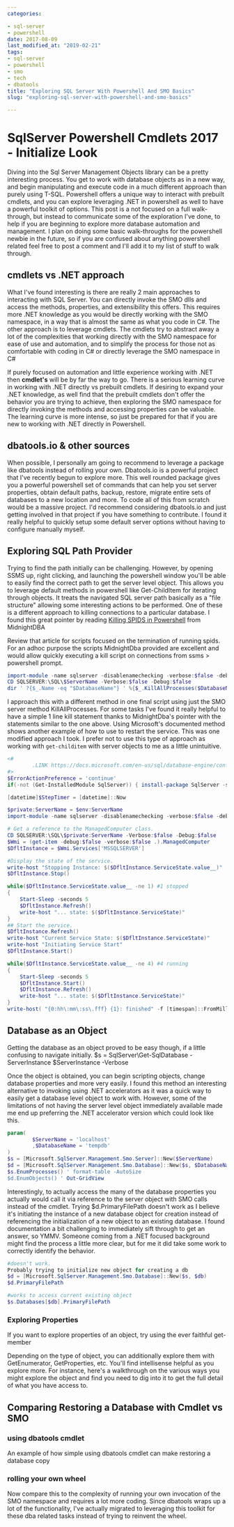 ```yaml
---
categories:

- sql-server
- powershell
date: 2017-08-09
last_modified_at: "2019-02-21"
tags:
- sql-server
- powershell
- smo
- tech
- dbatools
title: "Exploring SQL Server With Powershell And SMO Basics"
slug: "exploring-sql-server-with-powershell-and-smo-basics"

---
```


# SqlServer Powershell Cmdlets 2017 - Initialize Look

Diving into the Sql Server Management Objects library can be a pretty interesting process.
You get to work with database objects as in a new way, and begin manipulating and execute code in a much different approach than purely using T-SQL.
Powershell offers a unique way to interact with prebuilt cmdlets, and you can explore leveraging .NET in powershell as well to have a powerful toolkit of options.
This post is a not focused on a full walk-through, but instead to communicate some of the exploration I've done, to help if you are beginning to explore more database automation and management.
I plan on doing some basic walk-throughs for the powershell newbie in the future, so if you are confused about anything powershell related feel free to post a comment and I'll add it to my list of stuff to walk through.

## cmdlets vs .NET approach

What I've found interesting is there are really 2 main approaches to interacting with SQL Server.
You can directly invoke the SMO dlls and access the methods, properties, and extensibility this offers.
This requires more .NET knowledge as you would be directly working with the SMO namespace, in a way that is almost the same as what you code in C#. The other approach is to leverage cmdlets.
The cmdlets try to abstract away a lot of the complexities that working directly with the SMO namespace for ease of use and automation, and to simplify the process for those not as comfortable with coding in C# or directly leverage the SMO namespace in C#

If purely focused on automation and little experience working with .NET then **cmdlet's** will be by far the way to go.
There is a serious learning curve in working with .NET directly vs prebuilt cmdlets.
If desiring to expand your .NET knowledge, as well find that the prebuilt cmdlets don't offer the behavior you are trying to achieve, then exploring the SMO namespace for directly invoking the methods and accessing properties can be valuable.
The learning curve is more intense, so just be prepared for that if you are new to working with .NET directly in Powershell.

## dbatools.io & other sources

When possible, I personally am going to recommend to leverage a package like dbatools instead of rolling your own.
Dbatools.io is a powerful project that I've recently begun to explore more.
This well rounded package gives you a powerful powershell set of commands that can help you set server properties, obtain default paths, backup, restore, migrate entire sets of databases to a new location and more.
To code all of this from scratch would be a massive project.
I'd recommend considering dbatools.io and just getting involved in that project if you have something to contribute.
I found it really helpful to quickly setup some default server options without having to configure manually myself.

## Exploring SQL Path Provider

Trying to find the path initially can be challenging.
However, by opening SSMS up, right clicking, and launching the powershell window you'll be able to easily find the correct path to get the server level object.
This allows you to leverage default methods in powershell like Get-ChildItem for iterating through objects.
It treats the navigated SQL server path basically as a "file structure" allowing some interesting actions to be performed.
One of these is a different approach to killing connections to a particular database.
I found this great pointer by reading [Killing SPIDS in Powershell](http://www.midnightdba.com/DBARant/killing-spids-in-powershell/) from MidnightDBA

Review that article for scripts focused on the termination of running spids.
For an adhoc purpose the scripts MidnightDba provided are excellent and would allow quickly executing a kill script on connections from ssms > powershell prompt.

```powershell
import-module -name sqlserver -disablenamechecking -verbose:$false -debug:$false
CD SQLSERVER:\SQL\$ServerName -Verbose:$false -Debug:$false
dir ' ?{$_.Name -eq "$DatabaseName"} ' %{$_.KillAllProcesses($DatabaseName)}
```

I approach this with a different method in one final script using just the SMO server method KillAllProcesses.
For some tasks I've found it really helpful to have a simple 1 line kill statement thanks to MidnightDba's pointer with the statements similar to the one above.
Using Microsoft's documented method shows another example of how to use to restart the service.
This was one modified approach I took.
I prefer not to use this type of approach as working with `get-childitem` with server objects to me as a little unintuitive.

```powershell
<#
        .LINK https://docs.microsoft.com/en-us/sql/database-engine/configure-windows/start-stop-pause-resume-restart-sql-server-services#PowerShellProcedure
#>
$ErrorActionPreference = 'continue'
if(-not (Get-InstalledModule SqlServer)) { install-package SqlServer -scope CurrentUser -verbose:$false -Force}

[datetime]$StepTimer = [datetime]::Now

$private:ServerName = $env:ServerName
import-module -name sqlserver -disablenamechecking -verbose:$false -debug:$false

# Get a reference to the ManagedComputer class.
CD SQLSERVER:\SQL\$private:ServerName -Verbose:$false -Debug:$false
$Wmi = (get-item -debug:$false -verbose:$false .).ManagedComputer
$DfltInstance = $Wmi.Services['MSSQLSERVER']

#Display the state of the service.
write-host "Stopping Instance: $($DfltInstance.ServiceState.value__)"
$DfltInstance.Stop()

while($DfltInstance.ServiceState.value__ -ne 1) #1 stopped
{
    Start-Sleep -seconds 5
    $DfltInstance.Refresh()
    write-host "... state: $($DfltInstance.ServiceState)"
}
## Start the service.
$DfltInstance.Refresh()
write-host "Current Service State: $($DfltInstance.ServiceState)"
write-host "Initiating Service Start"
$DfltInstance.Start()

while($DfltInstance.ServiceState.value__ -ne 4) #4 running
{
    Start-Sleep -seconds 5
    $DfltInstance.Start()
    $DfltInstance.Refresh()
    write-host "... state: $($DfltInstance.ServiceState)"
}
write-host( "{0:hh\:mm\:ss\.fff} {1}: finished" -f [timespan]::FromMilliseconds(((Get-Date)-$StepTimer).TotalMilliseconds),'SQL Service Restart')
```

## Database as an Object

Getting the database as an object proved to be easy though, if a little confusing to navigate initially.
$s = SqlServer\Get-SqlDatabase -ServerInstance $ServerInstance -Verbose

Once the object is obtained, you can begin scripting objects, change database properties and more very easily.
I found this method an interesting alternative to invoking using .NET accelerators as it was a quick way to easily get a database level object to work with.
However, some of the limitations of not having the server level object immediately available made me end up preferring the .NET accelerator version which could look like this.

```powershell
param(
        $ServerName = 'localhost'
        ,$DatabaseName = 'tempdb'
)
$s = [Microsoft.SqlServer.Management.Smo.Server]::New($ServerName)
$d = [Microsoft.SqlServer.Management.Smo.Database]::New($s, $DatabaseName)
$s.EnumProcesses() ' format-table -AutoSize
$d.EnumObjects() ' Out-GridView
```

Interestingly, to actually access the many of the database properties you actually would call it via reference to the server object with SMO calls instead of the cmdlet.
Trying $d.PrimaryFilePath doesn't work as I believe it's initiating the instance of a new database object for creation instead of referencing the initialization of a new object to an existing database.
I found documentation a bit challenging to immediately sift through to get an answer, so YMMV.
Someone coming from a .NET focused background might find the process a little more clear, but for me it did take some work to correctly identify the behavior.

```powershell
#doesn't work.
Probably trying to initialize new object for creating a db
$d = [Microsoft.SqlServer.Management.Smo.Database]::New($s, $db)
$d.PrimaryFilePath

#works to access current existing object
$s.Databases[$db].PrimaryFilePath
```

### Exploring Properties

If you want to explore properties of an object, try using the ever faithful get-member

Depending on the type of object, you can additionally explore them with GetEnumerator, GetProperties, etc.
You'll find intellisense helpful as you explore more.
For instance, here's a walkthrough on the various ways you might explore the object and find you need to dig into it to get the full detail of what you have access to.
<script src="https://gist.github.com/sheldonhull/e3ed8534b1565c67d6d59163b0921d59.js"></script>

## Comparing Restoring a Database with Cmdlet vs SMO

### using dbatools cmdlet

An example of how simple using dbatools cmdlet can make restoring a database copy

<script src="https://gist.github.com/sheldonhull/7314ffa3fc830f36a2eda8ee7e27f7c4.js"></script>

### rolling your own wheel

Now compare this to the complexity of running your own invocation of the SMO namespace and requires a lot more coding.
Since dbatools wraps up a lot of the functionality, I've actually migrated to leveraging this toolkit for these dba related tasks instead of trying to reinvent the wheel.
<script src="https://gist.github.com/sheldonhull/08fe28dd236a239f25821378268ef8e5.js"></script>

